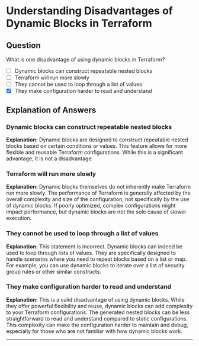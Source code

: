 # Understanding Disadvantages of Dynamic Blocks in Terraform

## Question

What is one disadvantage of using dynamic blocks in Terraform?

- [ ] Dynamic blocks can construct repeatable nested blocks
- [ ] Terraform will run more slowly
- [ ] They cannot be used to loop through a list of values
- [x] They make configuration harder to read and understand

## Explanation of Answers

### Dynamic blocks can construct repeatable nested blocks

**Explanation:** Dynamic blocks are designed to construct repeatable nested blocks based on certain conditions or values. This feature allows for more flexible and reusable Terraform configurations. While this is a significant advantage, it is not a disadvantage.

### Terraform will run more slowly

**Explanation:** Dynamic blocks themselves do not inherently make Terraform run more slowly. The performance of Terraform is generally affected by the overall complexity and size of the configuration, not specifically by the use of dynamic blocks. If poorly optimized, complex configurations might impact performance, but dynamic blocks are not the sole cause of slower execution.

### They cannot be used to loop through a list of values

**Explanation:** This statement is incorrect. Dynamic blocks can indeed be used to loop through lists of values. They are specifically designed to handle scenarios where you need to repeat blocks based on a list or map. For example, you can use dynamic blocks to iterate over a list of security group rules or other similar constructs.

### They make configuration harder to read and understand

**Explanation:** This is a valid disadvantage of using dynamic blocks. While they offer powerful flexibility and reuse, dynamic blocks can add complexity to your Terraform configurations. The generated nested blocks can be less straightforward to read and understand compared to static configurations. This complexity can make the configuration harder to maintain and debug, especially for those who are not familiar with how dynamic blocks work.

---

